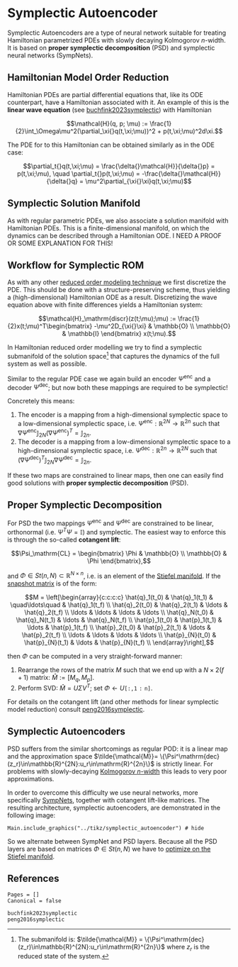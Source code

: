 # Symplectic Autoencoder 

Symplectic Autoencoders are a type of neural network suitable for treating Hamiltonian parametrized PDEs with slowly decaying Kolmogorov $n$-width. It is based on **proper symplectic decomposition** (PSD) and symplectic neural networks (SympNets).

## Hamiltonian Model Order Reduction 

Hamiltonian PDEs are partial differential equations that, like its ODE counterpart, have a Hamiltonian associated with it. An example of this is the **linear wave equation** (see [buchfink2023symplectic](@cite)) with Hamiltonian 

```math
\mathcal{H}(q, p; \mu) := \frac{1}{2}\int_\Omega\mu^2(\partial_\xi{}q(t,\xi;\mu))^2 + p(t,\xi;\mu)^2d\xi.
```

The PDE for to this Hamiltonian can be obtained similarly as in the ODE case:

```math
\partial_t{}q(t,\xi;\mu) = \frac{\delta{}\mathcal{H}}{\delta{}p} = p(t,\xi;\mu), \quad \partial_t{}p(t,\xi;\mu) = -\frac{\delta{}\mathcal{H}}{\delta{}q} = \mu^2\partial_{\xi{}\xi}q(t,\xi;\mu)
```

## Symplectic Solution Manifold 

As with regular parametric PDEs, we also associate a solution manifold with Hamiltonian PDEs. This is a finite-dimensional manifold, on which the dynamics can be described through a Hamiltonian ODE. 
I NEED A PROOF OR SOME EXPLANATION FOR THIS!


## Workflow for Symplectic ROM

As with any other [reduced order modeling technique](autoencoder.md) we first discretize the PDE. This should be done with a structure-preserving scheme, thus yielding a (high-dimensional) Hamiltonian ODE as a result. Discretizing the wave equation above with finite differences yields a Hamiltonian system: 

```math
\mathcal{H}_\mathrm{discr}(z(t;\mu);\mu) := \frac{1}{2}x(t;\mu)^T\begin{bmatrix}  -\mu^2D_{\xi{}\xi} & \mathbb{O} \\ \mathbb{O} & \mathbb{I}  \end{bmatrix} x(t;\mu).
```

In Hamiltonian reduced order modelling we try to find a symplectic submanifold of the solution space[^1] that captures the dynamics of the full system as well as possible.

[^1]: The submanifold is: $\tilde{\mathcal{M}} = \{\Psi^\mathrm{dec}(z_r)\in\mathbb{R}^{2N}:u_r\in\mathrm{R}^{2n}\}$ where $z_r$ is the reduced state of the system. 

Similar to the regular PDE case we again build an encoder $\Psi^\mathrm{enc}$ and a decoder $\Psi^\mathrm{dec}$; but now both these mappings are required to be symplectic!

Concretely this means: 
1. The encoder is a mapping from a high-dimensional symplectic space to a low-dimensional symplectic space, i.e. $\Psi^\mathrm{enc}:\mathbb{R}^{2N}\to\mathbb{R}^{2n}$ such that $\nabla\Psi^\mathrm{enc}\mathbb{J}_{2N}(\nabla\Psi^\mathrm{enc})^T = \mathbb{J}_{2n}$.
2. The decoder is a mapping from a low-dimensional symplectic space to a high-dimensional symplectic space, i.e. $\Psi^\mathrm{dec}:\mathbb{R}^{2n}\to\mathbb{R}^{2N}$ such that $(\nabla\Psi^\mathrm{dec})^T\mathbb{J}_{2N}\nabla\Psi^\mathrm{dec} = \mathbb{J}_{2n}$.

If these two maps are constrained to linear maps, then one can easily find good solutions with **proper symplectic decomposition** (PSD).

## Proper Symplectic Decomposition

For PSD the two mappings $\Psi^\mathrm{enc}$ and $\Psi^\mathrm{dec}$ are constrained to be linear, orthonormal (i.e. $\Psi^T\Psi = \mathbb{I}$) and symplectic. The easiest way to enforce this is through the so-called **cotangent lift**: 

```math
\Psi_\mathrm{CL} = 
\begin{bmatrix} \Phi & \mathbb{O} \\ \mathbb{O} & \Phi \end{bmatrix},
```
and $\Phi\in{}St(n,N)\subset\mathbb{R}^{N\times{}n}$, i.e. is an element of the [Stiefel manifold](../manifolds/stiefel_manifold.md). If the [snapshot matrix](../data_loader/snapshot_matrix.md) is of the form: 

```math
M = \left[\begin{array}{c:c:c:c}
\hat{q}_1(t_0) &  \hat{q}_1(t_1) & \quad\ldots\quad & \hat{q}_1(t_f) \\
\hat{q}_2(t_0) &  \hat{q}_2(t_1) & \ldots & \hat{q}_2(t_f) \\
\ldots & \ldots & \ldots & \ldots \\
\hat{q}_N(t_0) &  \hat{q}_N(t_1) & \ldots & \hat{q}_N(t_f) \\
\hat{p}_1(t_0) & \hat{p}_1(t_1) & \ldots & \hat{p}_1(t_f) \\
\hat{p}_2(t_0) &  \hat{p}_2(t_1) & \ldots & \hat{p}_2(t_f) \\
\ldots &  \ldots & \ldots & \ldots \\
\hat{p}_{N}(t_0) &  \hat{p}_{N}(t_1) & \ldots & \hat{p}_{N}(t_f) \\
\end{array}\right],
```

then $\Phi$ can be computed in a very straight-forward manner: 
1. Rearrange the rows of the matrix $M$ such that we end up with a $N\times2(f+1)$ matrix: $\hat{M} := [M_q, M_p]$.
2. Perform SVD: $\hat{M} = U\Sigma{}V^T$; set $\Phi\gets{}U\mathtt{[:,1:n]}$.

For details on the cotangent lift (and other methods for linear symplectic model reduction) consult [peng2016symplectic](@cite).

## Symplectic Autoencoders

PSD suffers from the similar shortcomings as regular POD: it is a linear map and the approximation space $\tilde{\mathcal{M}}= \{\Psi^\mathrm{dec}(z_r)\in\mathbb{R}^{2N}:u_r\in\mathrm{R}^{2n}\}$ is strictly linear. For problems with slowly-decaying [Kolmogorov $n$-width](kolmogorov_n_width.md) this leads to very poor approximations.  

In order to overcome this difficulty we use neural networks, more specifically [SympNets](../architectures/sympnet.md), together with cotangent lift-like matrices. The resulting architecture, symplectic autoencoders, are demonstrated in the following image: 

```@example 
Main.include_graphics("../tikz/symplectic_autoencoder") # hide
```

So we alternate between SympNet and PSD layers. Because all the PSD layers are based on matrices $\Phi\in{}St(n,N)$ we have to [optimize on the Stiefel manifold](../Optimizer.md).


## References 

```@bibliography
Pages = []
Canonical = false

buchfink2023symplectic
peng2016symplectic
```